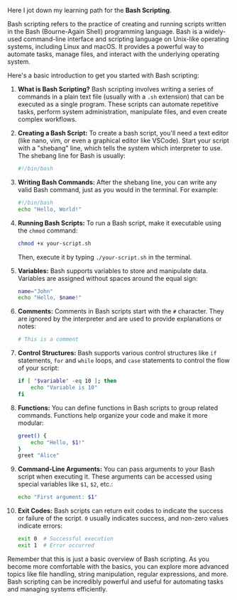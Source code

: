 Here I jot down my learning path for the **Bash Scripting**.

Bash scripting refers to the practice of creating and running scripts written in the Bash (Bourne-Again Shell) programming language. Bash is a widely-used command-line interface and scripting language on Unix-like operating systems, including Linux and macOS. It provides a powerful way to automate tasks, manage files, and interact with the underlying operating system.

Here's a basic introduction to get you started with Bash scripting:

1. **What is Bash Scripting?**
   Bash scripting involves writing a series of commands in a plain text file (usually with a `.sh` extension) that can be executed as a single program. These scripts can automate repetitive tasks, perform system administration, manipulate files, and even create complex workflows.

2. **Creating a Bash Script:**
   To create a bash script, you'll need a text editor (like nano, vim, or even a graphical editor like VSCode). Start your script with a "shebang" line, which tells the system which interpreter to use. The shebang line for Bash is usually:
   ```bash
   #!/bin/bash
   ```

3. **Writing Bash Commands:**
   After the shebang line, you can write any valid Bash command, just as you would in the terminal. For example:
   ```bash
   #!/bin/bash
   echo "Hello, World!"
   ```

4. **Running Bash Scripts:**
   To run a Bash script, make it executable using the `chmod` command:
   ```bash
   chmod +x your-script.sh
   ```
   Then, execute it by typing `./your-script.sh` in the terminal.

5. **Variables:**
   Bash supports variables to store and manipulate data. Variables are assigned without spaces around the equal sign:
   ```bash
   name="John"
   echo "Hello, $name!"
   ```

6. **Comments:**
   Comments in Bash scripts start with the `#` character. They are ignored by the interpreter and are used to provide explanations or notes:
   ```bash
   # This is a comment
   ```

7. **Control Structures:**
   Bash supports various control structures like `if` statements, `for` and `while` loops, and `case` statements to control the flow of your script:
   ```bash
   if [ "$variable" -eq 10 ]; then
       echo "Variable is 10"
   fi
   ```

8. **Functions:**
   You can define functions in Bash scripts to group related commands. Functions help organize your code and make it more modular:
   ```bash
   greet() {
       echo "Hello, $1!"
   }
   greet "Alice"
   ```

9. **Command-Line Arguments:**
   You can pass arguments to your Bash script when executing it. These arguments can be accessed using special variables like `$1`, `$2`, etc.:
   ```bash
   echo "First argument: $1"
   ```

10. **Exit Codes:**
    Bash scripts can return exit codes to indicate the success or failure of the script. `0` usually indicates success, and non-zero values indicate errors:
    ```bash
    exit 0  # Successful execution
    exit 1  # Error occurred
    ```

Remember that this is just a basic overview of Bash scripting. As you become more comfortable with the basics, you can explore more advanced topics like file handling, string manipulation, regular expressions, and more. Bash scripting can be incredibly powerful and useful for automating tasks and managing systems efficiently.